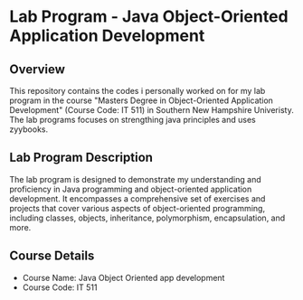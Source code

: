 # Lab Program - Java Object-Oriented Application Development

## Overview

This repository contains the codes i personally worked on  for my lab program in the course "Masters Degree in Object-Oriented Application Development" (Course Code: IT 511) in Southern New Hampshire Univeristy. The lab programs focuses on strengthing java  principles and uses zyybooks. 

## Lab Program Description

The lab program is designed to demonstrate my understanding and proficiency in Java programming and object-oriented application development. It encompasses a comprehensive set of exercises and projects that cover various aspects of object-oriented programming, including classes, objects, inheritance, polymorphism, encapsulation, and more.

## Course Details

- Course Name: Java Object Oriented app development 
- Course Code: IT 511

